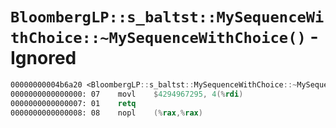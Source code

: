 # `BloombergLP::s_baltst::MySequenceWithChoice::~MySequenceWithChoice()` - Ignored

```nasm
00000000004b6a20 <BloombergLP::s_baltst::MySequenceWithChoice::~MySequenceWithChoice()>:
0000000000000000: 07	movl	$4294967295, 4(%rdi)
0000000000000007: 01	retq	
0000000000000008: 08	nopl	(%rax,%rax)
```
